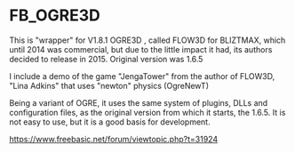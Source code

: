# FB_OGRE3D

This is "wrapper" for V1.8.1 OGRE3D , called FLOW3D for BLIZTMAX, which until 2014 was commercial, but due to the little impact it had, its authors decided to release in 2015. Original version was 1.6.5

I include a demo of the game "JengaTower" from the author of FLOW3D, "Lina Adkins" that uses "newton" physics (OgreNewT)

Being a variant of OGRE, it uses the same system of plugins, DLLs and configuration files, as the original version from which it starts, the 1.6.5.
It is not easy to use, but it is a good basis for development.

https://www.freebasic.net/forum/viewtopic.php?t=31924
